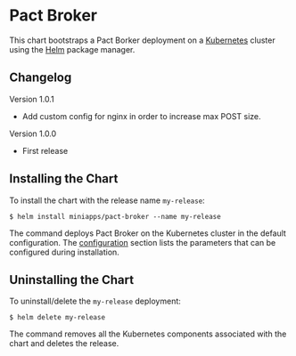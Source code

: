 # Pact Broker

This chart bootstraps a Pact Borker deployment on a [Kubernetes](http://kubernetes.io) cluster using the [Helm](https://helm.sh) package manager.

## Changelog

Version 1.0.1
* Add custom config for nginx in order to increase max POST size.

Version 1.0.0
* First release

## Installing the Chart

To install the chart with the release name `my-release`:

```console
$ helm install miniapps/pact-broker --name my-release
```

The command deploys Pact Broker on the Kubernetes cluster in the default configuration. The [configuration](#configuration) section lists the parameters that can be configured during installation.

## Uninstalling the Chart

To uninstall/delete the `my-release` deployment:

```console
$ helm delete my-release
```

The command removes all the Kubernetes components associated with the chart and deletes the release.

